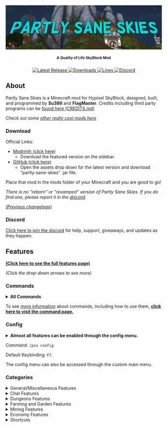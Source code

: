<h1> <a href="#----"> <img src = "images/banner_image.png" alt="Banner" align="center"> </a> </h1>

[//]: # (<h1 align="center"> Partly Sane Skies </h1>)
<h4 align="center"> <sup> A Quality of Life SkyBlock Mod</sup> </h4>

<p align="center">
  <a href="https://github.com/PartlySaneStudios/partly-sane-skies/releases" target="_blank">
    <img alt="Latest Release" src="https://img.shields.io/github/v/release/PartlySaneStudios/partly-sane-skies?color=%23007EA7&label=Latest%20Version&style=for-the-badge" />
  </a>
  <a href="https://github.com/PartlySaneStudios/partly-sane-skies/releases" target="_blank">
    <img alt="Downloads" src="https://img.shields.io/github/downloads/PartlySaneStudios/partly-sane-skies/total?color=%23007EA7&label=GitHub Downloads&style=for-the-badge" />
  </a>
  <a href="https://modrinth.com/mod/partly-sane-skies" target="_blank">
    <img alt="Lines" src="https://img.shields.io/modrinth/dt/partly-sane-skies?color=%23007EA7&label=Modrinth Downloads&style=for-the-badge" />
  </a>
  <a href="https://discord.gg/v4PU3WeH7z" target="_blank">
    <img alt="Discord" src="https://img.shields.io/discord/1001847734766145607?color=%23007EA7&label=Discord&style=for-the-badge" />
  </a>
</p>

## About


Partly Sane Skies is a Minecraft mod for Hypixel SkyBlock, designed, built, and programmed by **Su386** and **FlagMaster**. 
Credits including third party programs can be [found here (CREDITS.md)](CREDITS.md)

*Check out some [other really cool mods here]([https://sbmw.ca/](https://sbmw.ca/mod-lists/skyblock-mod-list/))*

### Download
Official Links: 

- [Modrinth (click here)](https://modrinth.com/mod/partly-sane-skies)
  - Download the featured version on the sidebar.
- [GitHub (click here)](https://github.com/PartlySaneStudios/partly-sane-skies/releases)
  - Open the assets drop down for the latest version and download "partly-sane-skies" .jar file. 

Place that mod in the mods folder of your Minecraft and you are good to go!

*There is no "reborn" or "revamped" version of Partly Sane Skies. If you do find one, please report it in the [discord](https://discord.gg/v4PU3WeH7z).*

[*(Previous changelogs)*](pages/changelogs)
### Discord

[Click here to join the discord](https://discord.gg/v4PU3WeH7z) for help, support, giveaways, and updates as they happen.



## Features

[**(Click here to see the full features page)**](pages/features/list.md)

*(Click the drop-down arrows to see more)*


### Commands

<details>
  <summary> <b> All Commands </b> </summary>

[``/pss``:](pages/commands.md#pss) A help command for Partly Sane Skies

[``/pss config``, ``/pssconfig``:](pages/commands.md#pssconfig) A command to open the PSS Config menu. The keybinding can also be changed in the vanilla options' menu. Default: ``F7``

[``/pssdisc``, ``/pssdiscord``:](pages/commands.md#pssdiscord) Sends a link to the discord. [Or you can just join here (https://discord.gg/v4PU3WeH7z)](https://discord.gg/v4PU3WeH7z)

[``/skillup <username>``, ``/su <username>``:](pages/commands.md#skillup) Command to use the skill upgrade recommendation feature. (See Features)

[``/pm``, ``/partymanager``:](pages/commands.md#partymanager) Command to open the Party Manager. The keybinding can also be changed in the vanilla options' menu.

[``/permparty``, ``/permp``, ``/pp``:](pages/commands.md#permparty) Command to use Permanent Dungeon Party Selector. (See Features)

[``/fp``, ``/pf``:](pages/commands.md#friendparty) Command to use Party All Friends. (See Features)

[``/chatalert``, ``/ca``, ``/chal``:](pages/commands.md#chatalerts) Command to use the Chat Alerts System. (See Features)

[``//farmnotfier``, ``//fn``, ``//farmnotif``:](pages/commands.md#farmnotfier) Command to use the farm notifier system.

[``/wordeditor``, ``/wordedit``, ``/wr``, ``/wordreplace``, ``/wr``] Command to replace a word in the chat with another word or a phrase.

</details>

To see [more information](pages/commands.md) about commands, including how to use them, **[click here to visit the command page.](pages/commands.md)**

### Config

<details>
  <summary> <b> Almost all features can be enabled through the config menu.</b> </summary>

  ![Config Menu](images/config_menu.png)

</details>

Command:  <code>/pss config</code> 

Default Keybinding:  <code>F7</code>.

The config menu can also be accessed through the custom main menu.

### Categories

<details>
  <summary> General/Miscellaneous Features </summary>
  
## General/Miscellaneous Features

General and Miscellaneous features.

### Custom Main Menu

Upon start up of Minecraft, a nice, SkyBlock themed main menu will display.
There are various configurable options from SkyBlock-themed backgrounds,
along with an option to select a random background.

![Custom Main Menu](images/custom_main_menu.png)

### Skill Upgrade Recommendation

A helpful command to help recommend what skill you should upgrade less. Using ``/skillup <username>`` or ``/su <username>`` will provide a list of recommended skills to upgrade.

![Location Banner](images/skill_upgrade.png)

### RNG Drop Banner and Sound

When you get a rare drop, a Pumpkin Dicer or Melon Slicer like pop-up banner will appear, along with a sound, celebrating your drop.

![Custom Main Menu](images/rng_drop_banner.png)

### Custom Sounds for SkyBlock

Instead of the normal noteblocks, there is now the option to use computer generated, discord sounds or even live instruments to play sounds such as SkyBlock music and sound effects.

### Location Banner

When switching to a new location region on SkyBlock, an MMO RPG style banner will appear, informing you that you have switched to a new region.

![Location Banner](images/location_banner.png)

### Crêpes

Have you ever wanted to make crêpes, and don't have access to internet, but you do have access to SkyBlock? Well we've got you covered. Simply by doing /crêpes, you too can make crêpes from some random recipe we found on the internet.

</details>

<details>
  <summary> Chat Features </summary>
# Chat Features

### Chat Alerts

Using ``/ca``, you can add and remove specific phrases that will be highlighted when someone says them. Example: If you add the word "``flag``" (using ``/ca add flag``) to Chat Alerts, it will highlight the word and play a notification when someone says it.

![Chat Alerts](images/chat_alerts.png)

### Chat Color

Private messages and messages that are sent in the Party, Guild, Guild Officer, or SkyBlock Co-op channels will now have the color of the channel they are sent in.

![Chat Colors](images/chat_color.png)

### OwO Wanguage

This feature basically changes all chat messages to use the owo language. Please don't use this; it literally breaks the chat completely. If you do, be warned.

![OwO Wanguage](images/owowangauge.png)

### Incorrect Pet for Minion Alert

If you do not the right pet selected for leveling up minions, you will be warned so that you never lose any pet EXP because you still have your level 100 dungeon pet activated. An optional World War II (1939-1945) air raid siren can be activated.

### Pet for Minion Information Display

When opening the minion, your current pet selected will appear, along with the pet that you have set as favourite.

![Pet for Minion Information Display](images/pet_minion_display.png)

### Non Chat Color

Messages sent by nons (non-ranked players) can be configured to have the same white as the rest of the chat.
This option is off by default but can be turned on in the PSS Config menu.

### Added a Wordeditor for ingame chat

Replace any word in chat to any other word, such as rp to reparty, Flagmaster to FlagHater or juju to nonbow

![Word Editor 1](images/word_editor_1.png)


![Word Editor 2](images/word_editor_2.png)


![Word Editor 3](images/word_editor_3.png)


![Word Editor 4](images/word_editor_4.png)

</details>

<details>
  <summary> Dungeons Features </summary>

## Dungeon Features

### Party Manager

Manage your party and join dungeons with a helpful party manager, with features such as viewing stats,
kicking, party transfer buttons, etc. Included in the Party Manager GUI.
You can open it by typing the command ``/pm`` or by using the keybinding.
Default: ``M``

![Custom Main Menu](images/party_manager.png)

## Custom Themes

This mod supports a variety of different themes, including dark themes, very dark themes, colourful themes, and controversially, light themes. You can also choose your own accent colour, and create your own themes in the OneConfig menu under the theme section.

### Watcher Ready, Message, Warning, Siren and Sound

When the watcher is done spawning mobs, a message will appear on your screen, along with an optional sound,
party message and World War II (1939-1945) air raid siren in case the previous two don't get your attention.

### Permanent Dungeon Party Selector

Automatically parties everyone in a permanent dungeon party. Using ``/pp`` or ``/permparty``, you have the option to create, party, delete, and add and remove members from your permanent party. You can even add different parties such as an f6Party or a jujuNonCarry party.


### Dungeon Player Rater

At the end of the dungeon, the mod will calculate what percentage of the dungeon was cleared by each player,
and how much they contributed, showing you how useful each player was.
In a perfectly balanced 5-player party, each player should get 20%.

### Required Secrets Notifier

Your teammates are throwing because they don't know you don't need 100% of secrets on lower floors? This feature sends a warning to yourself with a banner and sound (which can be an air raid siren) and a party message for your teammates.

![Required Secrets Notifier](images/required_secrets.png)

</details>


<details>
  <summary> Farming and Garden Features </summary>

## Farming

### End of Farm Notifier

Create a region where you will be notified when you reach it, using the same commands as world edit. See ``/farmnotif`` under the Commands section for more information.

![End of Farm Notifier](images/end_of_farm.png)

### Block Right Clicks with Mathematical Hoes

When you are holding a mathematical hoe, right clicks will be cancelled to prevent accidentally opening the recipes menu.

### Top Crops to Compost

Shows you information about which crops are the best to use for the composter at the current moment in time.

![Top Crops to Compost](images/crop_compost.png)

### Best Skymart Profit

Shows which items are the most profitable for the copper cost. (Which ones give the most coins per copper?)

![Skymart Profit](images/skymart_profit.png)

### Visitors Logbook Stats
![Visitor's Logbook Stats](images/visitor_logbook.png)

</details>

<details>
  <summary> Mining Features </summary>

## Mining Features

### Worm Warning

When you are mining in the Crystal Hollows and a worm or Scatha spawns, you get a message on screen, along with a sound, warning you that a worm has spawned.

### Mining Events Reminder

The mining events reminder has a selective list of all dwarven mines & crystal hollows events. These events can be enabled separately. You can be reminded with either a banner or a banner and sound. You can choose the banner's color and display time yourself. You can also get reminded 20 seconds before the event starts.
![Mining Events Reminder](images/mining_events.png)

### Pickaxe Ability Reminder

Not always aware when the pickaxe cooldown is over? Not anymore! With the new pickaxe cooldown reminder, this won't happen anymore. Need a banner? We have that! Want color in it? It's already available! Sound? Of course. It also includes PTSD, the best feature of it all—the Air Raid Siren! You can also block right-clicks on your private island, so you'll never accidentally pickoboculus your island again.

![Pickaxe Ability Reminder](images/pickaxe_ability.png
)

</details>


<details>
  <summary> Economy Features </summary>
  

## Economy

### No Cookie Warning

Never lose your coins to the void again! When the mod detects you do not have a cookie active, it will warn you to buy a new one. Optionally, it can warn you only if you have a lot of coins in your purse.

### Enhanced Auction Menu and BIN Sniper

A brand-new auction house menu that gives you more information on prices, instant inflation, and mark up.
Using that information, the menu highlights BIN items that are significantly below their value (Default: 13% below).

![Custom Main Menu](images/custom_ah.png)

### Best Minion Profit Calculator

Using real time data, the mod will now display which configurations will result in the most profitable minions.

![Best Minion Calculator](images/best_minion_calculator.png)

### Garden Shop Trade Cost

Shows you information about the garden shop trades.

![Custom Main Menu](images/garden_trade_cost.png)


### Best Bit Shop Profit

A lot of people use the bits accumulated from booster cookies to convert to items to sell on the auction house. Instead of having to guess which items are the best and for what price, it will now recommend to you the items that sell for the most coins per bit.

![Bit Shop Profit](images/bit_shop_profit.png)

</details>

<details>
  <summary> Shortcuts </summary>

## Shortcuts

### Open Wiki Keybinding

Using the keybinding, it will automatically look up the wiki article for the item you are hovering over.
(``NONE`` key by default)

### Pets Menu Keybinding

A keybinding shortcut to open the pet menu. Customisable in the vanilla options' menu. (``NONE`` key by default)

### Crafting Table Menu Keybinding

A keybinding shortcut to open the crafting table menu.
Customisable in the vanilla options' menu.
(``NONE`` key by default)

### Wardrobe Menu Keybinding

A keybinding shortcut to open the wardrobe menu. Customisable in the vanilla options' menu. (``NONE`` key by default)

### Storage Menu Keybinding

A keybinding shortcut to open the storage menu. Customisable in the vanilla options' menu. (``NONE`` key by default)

### Hoe Right Click

A Keybinding shortcut to allow Hoe Right Click for one time or for some minutes, depending on your setting. Customiseable in the vanilla options' menu. (``NONE`` by default)

### Party All Friends

A command to party all of your active friends. Using ``/fp``, it will party every online member on your friends' list.
</details>
